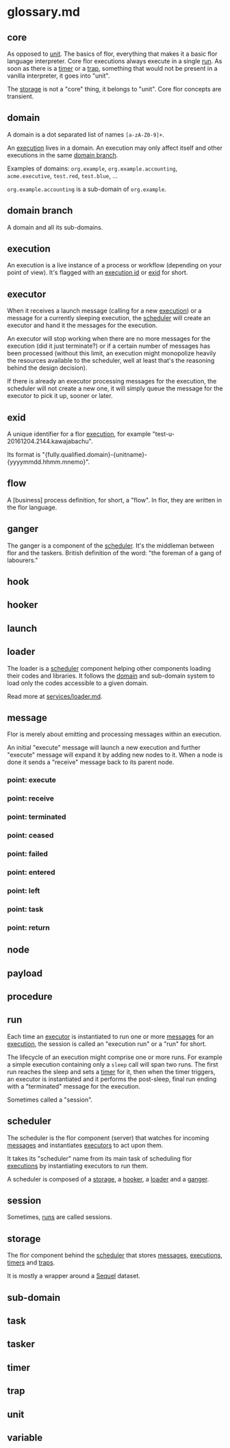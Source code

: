 
# glossary.md

## core

As opposed to [unit](#unit). The basics of flor, everything that makes it a basic flor language interpreter. Core flor executions always execute in a single [run](#run). As soon as there is a [timer](#timer) or a [trap](#trap), something that would not be present in a vanilla interpreter, it goes into "unit".

The [storage](#storage) is not a "core" thing, it belongs to "unit". Core flor concepts are transient.

## domain

A domain is a dot separated list of names `[a-zA-Z0-9]+`.

An [execution](#execution) lives in a domain. An execution may only affect itself and other executions in the same [domain branch](#domain_branch).

Examples of domains: `org.example`, `org.example.accounting`, `acme.executive`, `test.red`, `test.blue`, ...

`org.example.accounting` is a sub-domain of `org.example`.

## domain branch

A domain and all its sub-domains.

## execution

An execution is a live instance of a process or workflow (depending on your point of view). It's flagged with an [execution id](#exid) or [exid](#exid) for short.

## executor

When it receives a launch message (calling for a new [execution](#execution)) or a message for a currently sleeping execution, the [scheduler](#scheduler) will create an executor and hand it the messages for the execution.

An executor will stop working when there are no more messages for the execution (did it just terminate?) or if a certain number of messages has been processed (without this limit, an execution might monopolize heavily the resources available to the scheduler, well at least that's the reasoning behind the design decision).

If there is already an executor processing messages for the execution, the scheduler will not create a new one, it will simply queue the message for the executor to pick it up, sooner or later.

## exid

A unique identifier for a flor [execution](#execution), for example "test-u-20161204.2144.kawajabachu".

Its format is "{fully.qualified.domain}-{unitname}-{yyyymmdd.hhmm.mnemo}".

## flow

A \[business\] process definition, for short, a "flow". In flor, they are written in the flor language.

## ganger

The ganger is a component of the [scheduler](#scheduler). It's the middleman between flor and the taskers. British definition of the word: "the foreman of a gang of labourers."

## hook
## hooker
## launch

## loader

The loader is a [scheduler](#scheduler) component helping other components loading their codes and libraries. It follows the [domain](#domain) and sub-domain system to load only the codes accessible to a given domain.

Read more at [services/loader.md](services/loader.md).

## message

Flor is merely about emitting and processing messages within an execution.

An initial "execute" message will launch a new execution and further "execute" message will expand it by adding new nodes to it. When a node is done it sends a "receive" message back to its parent node.

### point: execute
### point: receive
### point: terminated
### point: ceased
### point: failed
### point: entered
### point: left
### point: task
### point: return

## node
## payload
## procedure

## run

Each time an [executor](#executor) is instantiated to run one or more [messages](#message) for an [execution](#execution), the session is called an "execution run" or a "run" for short.

The lifecycle of an execution might comprise one or more runs. For example a simple execution containing only a `sleep` call will span two runs. The first run reaches the sleep and sets a [timer](#timer) for it, then when the timer triggers, an executor is instantiated and it performs the post-sleep, final run ending with a "terminated" message for the execution.

Sometimes called a "session".

## scheduler

The scheduler is the flor component (server) that watches for incoming [messages](#message) and instantiates [executors](#executor) to act upon them.

It takes its "scheduler" name from its main task of scheduling flor [executions](#execution) by instantiating executors to run them.

A scheduler is composed of a [storage](#storage), a [hooker](#hooker), a [loader](#loader) and a [ganger](#ganger).

## session

Sometimes, [runs](#run) are called sessions.

## storage

The flor component behind the [scheduler](#scheduler) that stores [messages](#message), [executions](#execution), [timers](#timer) and [traps](#traps).

It is mostly a wrapper around a [Sequel](https://github.com/jeremyevans/sequel) dataset.

## sub-domain
## task
## tasker
## timer
## trap
## unit
## variable

